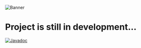 ![Banner](https://imgur.com/9nTfo4o.png)
# Project is still in development...
[![Javadoc](https://img.shields.io/badge/JavaDoc-Online-green)](https://M64DiamondStar.github.io/DialogueMaster-API/javadoc/)
